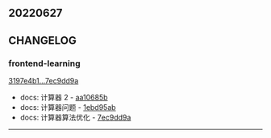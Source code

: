 ## 20220627

## CHANGELOG

### frontend-learning

[3197e4b1...7ec9dd9a](https://github.com/zhbhun/frontend-learning/compare/3197e4b1...7ec9dd9a)

* docs: 计算器 2 - [aa10685b](https://github.com/zhbhun/frontend-learning/commit/aa10685b819e369dd8b245c132155649d40bfcd4)
* docs: 计算器问题 - [1ebd95ab](https://github.com/zhbhun/frontend-learning/commit/1ebd95ab941942c1e0fcbcda1060e9a433803827)
* docs: 计算器算法优化 - [7ec9dd9a](https://github.com/zhbhun/frontend-learning/commit/7ec9dd9af2cf82a04bca50256993ca28f2605036)

---


